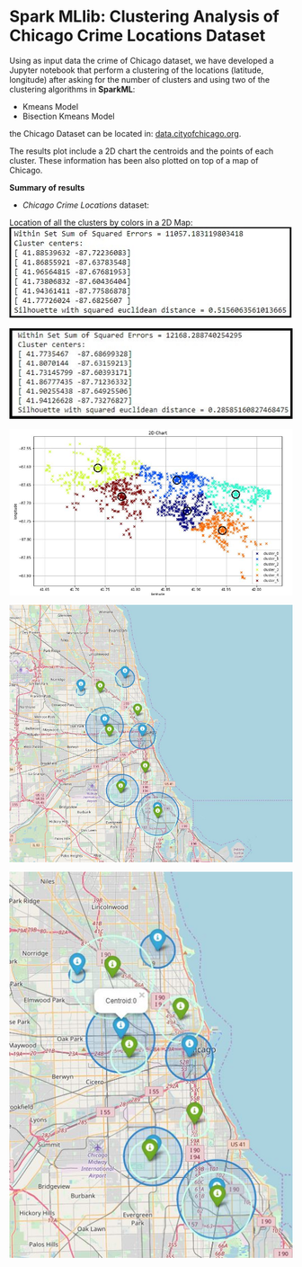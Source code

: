 # Spark MLlib: Clustering Analysis of Chicago Crime Locations Dataset

Using as input data the crime of Chicago dataset, we have developed a Jupyter notebook that perform a clustering of the locations (latitude, longitude) after asking for the number of clusters and using two of the clustering algorithms in **SparkML**:
- Kmeans Model
- Bisection Kmeans Model

the Chicago Dataset can be located in: [data.cityofchicago.org](https://data.cityofchicago.org/Public-Safety/Crimes-2001-to-present/ijzp-q8t2).

The results plot include a 2D chart the centroids and the points of each cluster. These information has been also plotted on top of a map of Chicago.


**Summary of results**

- *Chicago Crime Locations* dataset:

Location of all the clusters by colors in a 2D Map:
![results_scores](./pictures/image5_kmeans.JPG)

![results_scores](./pictures/image4_bisection.JPG)


![results_scores](./pictures/image1.JPG)

![results_scores](./pictures/image2.JPG)

![results_scores](./pictures/image3.JPG)

